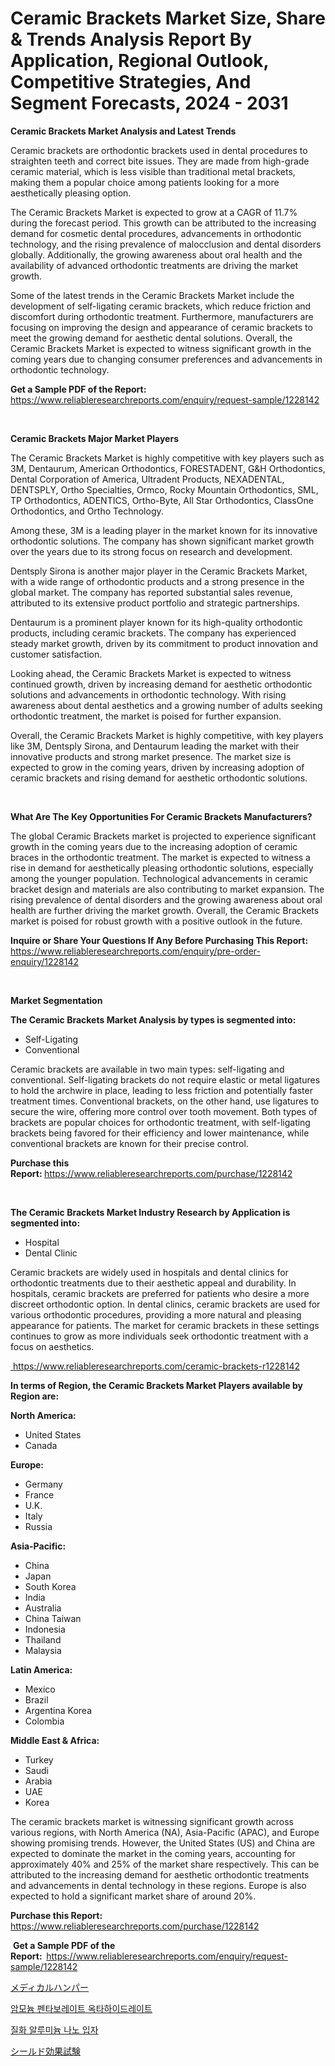 <p><h1>Ceramic Brackets Market Size, Share & Trends Analysis Report By Application, Regional Outlook, Competitive Strategies, And Segment Forecasts, 2024 - 2031</h1></p><p><strong>Ceramic Brackets Market Analysis and Latest Trends</strong></p>
<p><p>Ceramic brackets are orthodontic brackets used in dental procedures to straighten teeth and correct bite issues. They are made from high-grade ceramic material, which is less visible than traditional metal brackets, making them a popular choice among patients looking for a more aesthetically pleasing option.</p><p>The Ceramic Brackets Market is expected to grow at a CAGR of 11.7% during the forecast period. This growth can be attributed to the increasing demand for cosmetic dental procedures, advancements in orthodontic technology, and the rising prevalence of malocclusion and dental disorders globally. Additionally, the growing awareness about oral health and the availability of advanced orthodontic treatments are driving the market growth.</p><p>Some of the latest trends in the Ceramic Brackets Market include the development of self-ligating ceramic brackets, which reduce friction and discomfort during orthodontic treatment. Furthermore, manufacturers are focusing on improving the design and appearance of ceramic brackets to meet the growing demand for aesthetic dental solutions. Overall, the Ceramic Brackets Market is expected to witness significant growth in the coming years due to changing consumer preferences and advancements in orthodontic technology.</p></p>
<p><strong>Get a Sample PDF of the Report:&nbsp;</strong> <a href="https://www.reliableresearchreports.com/enquiry/request-sample/1228142">https://www.reliableresearchreports.com/enquiry/request-sample/1228142</a></p>
<p>&nbsp;</p>
<p><strong>Ceramic Brackets Major Market Players</strong></p>
<p><p>The Ceramic Brackets Market is highly competitive with key players such as 3M, Dentaurum, American Orthodontics, FORESTADENT, G&H Orthodontics, Dental Corporation of America, Ultradent Products, NEXADENTAL, DENTSPLY, Ortho Specialties, Ormco, Rocky Mountain Orthodontics, SML, TP Orthodontics, ADENTICS, Ortho-Byte, All Star Orthodontics, ClassOne Orthodontics, and Ortho Technology.</p><p>Among these, 3M is a leading player in the market known for its innovative orthodontic solutions. The company has shown significant market growth over the years due to its strong focus on research and development.</p><p>Dentsply Sirona is another major player in the Ceramic Brackets Market, with a wide range of orthodontic products and a strong presence in the global market. The company has reported substantial sales revenue, attributed to its extensive product portfolio and strategic partnerships.</p><p>Dentaurum is a prominent player known for its high-quality orthodontic products, including ceramic brackets. The company has experienced steady market growth, driven by its commitment to product innovation and customer satisfaction.</p><p>Looking ahead, the Ceramic Brackets Market is expected to witness continued growth, driven by increasing demand for aesthetic orthodontic solutions and advancements in orthodontic technology. With rising awareness about dental aesthetics and a growing number of adults seeking orthodontic treatment, the market is poised for further expansion.</p><p>Overall, the Ceramic Brackets Market is highly competitive, with key players like 3M, Dentsply Sirona, and Dentaurum leading the market with their innovative products and strong market presence. The market size is expected to grow in the coming years, driven by increasing adoption of ceramic brackets and rising demand for aesthetic orthodontic solutions.</p></p>
<p>&nbsp;</p>
<p><strong>What Are The Key Opportunities For Ceramic Brackets Manufacturers?</strong></p>
<p><p>The global Ceramic Brackets market is projected to experience significant growth in the coming years due to the increasing adoption of ceramic braces in the orthodontic treatment. The market is expected to witness a rise in demand for aesthetically pleasing orthodontic solutions, especially among the younger population. Technological advancements in ceramic bracket design and materials are also contributing to market expansion. The rising prevalence of dental disorders and the growing awareness about oral health are further driving the market growth. Overall, the Ceramic Brackets market is poised for robust growth with a positive outlook in the future.</p></p>
<p><strong>Inquire or Share Your Questions If Any Before Purchasing This Report:</strong> <a href="https://www.reliableresearchreports.com/enquiry/pre-order-enquiry/1228142">https://www.reliableresearchreports.com/enquiry/pre-order-enquiry/1228142</a></p>
<p>&nbsp;</p>
<p><strong>Market Segmentation</strong></p>
<p><strong>The Ceramic Brackets Market Analysis by types is segmented into:</strong></p>
<p><ul><li>Self-Ligating</li><li>Conventional</li></ul></p>
<p><p>Ceramic brackets are available in two main types: self-ligating and conventional. Self-ligating brackets do not require elastic or metal ligatures to hold the archwire in place, leading to less friction and potentially faster treatment times. Conventional brackets, on the other hand, use ligatures to secure the wire, offering more control over tooth movement. Both types of brackets are popular choices for orthodontic treatment, with self-ligating brackets being favored for their efficiency and lower maintenance, while conventional brackets are known for their precise control.</p></p>
<p><strong>Purchase this Report:&nbsp;</strong><a href="https://www.reliableresearchreports.com/purchase/1228142">https://www.reliableresearchreports.com/purchase/1228142</a></p>
<p>&nbsp;</p>
<p><strong>The Ceramic Brackets Market Industry Research by Application is segmented into:</strong></p>
<p><ul><li>Hospital</li><li>Dental Clinic</li></ul></p>
<p><p>Ceramic brackets are widely used in hospitals and dental clinics for orthodontic treatments due to their aesthetic appeal and durability. In hospitals, ceramic brackets are preferred for patients who desire a more discreet orthodontic option. In dental clinics, ceramic brackets are used for various orthodontic procedures, providing a more natural and pleasing appearance for patients. The market for ceramic brackets in these settings continues to grow as more individuals seek orthodontic treatment with a focus on aesthetics.</p></p>
<p><a href="https://www.reliableresearchreports.com/ceramic-brackets-r1228142">&nbsp;https://www.reliableresearchreports.com/ceramic-brackets-r1228142</a></p>
<p><strong>In terms of Region, the Ceramic Brackets Market Players available by Region are:</strong></p>
<p>
    <p> <strong> North America: </strong>
        <ul>
            <li>United States</li>
            <li>Canada</li>
        </ul>
        </p> 
    <p> <strong> Europe: </strong>
        <ul>
            <li>Germany</li>
            <li>France</li>
            <li>U.K.</li>
            <li>Italy</li>
            <li>Russia</li>
        </ul>
        </p> 
    <p> <strong> Asia-Pacific: </strong>
        <ul>
            <li>China</li>
            <li>Japan</li>
            <li>South Korea</li>
            <li>India</li>
            <li>Australia</li>
            <li>China Taiwan</li>
            <li>Indonesia</li>
            <li>Thailand</li>
            <li>Malaysia</li>
        </ul>
        </p> 
    <p> <strong> Latin America: </strong>
        <ul>
            <li>Mexico</li>
            <li>Brazil</li>
            <li>Argentina Korea</li>
            <li>Colombia</li>
        </ul>
        </p> 
    <p> <strong> Middle East & Africa: </strong>
        <ul>
            <li>Turkey</li>
            <li>Saudi</li>
            <li>Arabia</li>
            <li>UAE</li>
            <li>Korea</li>
        </ul>
    </p>
    </p>
<p><p>The ceramic brackets market is witnessing significant growth across various regions, with North America (NA), Asia-Pacific (APAC), and Europe showing promising trends. However, the United States (US) and China are expected to dominate the market in the coming years, accounting for approximately 40% and 25% of the market share respectively. This can be attributed to the increasing demand for aesthetic orthodontic treatments and advancements in dental technology in these regions. Europe is also expected to hold a significant market share of around 20%.</p></p>
<p><strong>Purchase this Report: </strong><a href="https://www.reliableresearchreports.com/purchase/1228142">https://www.reliableresearchreports.com/purchase/1228142</a></p>
<p>&nbsp;<strong>Get a Sample PDF of the Report:&nbsp;&nbsp;</strong><a href="https://www.reliableresearchreports.com/enquiry/request-sample/1228142">https://www.reliableresearchreports.com/enquiry/request-sample/1228142</a></p>
<p><strong></strong></p>
<p><p><a href="https://github.com/oqxogxyvqe90775/Market-Research-Report-List-2/blob/main/911697448966.md">メディカルハンパー</a></p><p><a href="https://github.com/vdhdwjyp90142/Market-Research-Report-List-2/blob/main/146423743594.md">암모늄 펜타보레이트 옥타하이드레이트</a></p><p><a href="https://github.com/brendon65677/Market-Research-Report-List-1/blob/main/452530743593.md">질화 알루미늄 나노 입자</a></p><p><a href="https://github.com/VellaJacobi2023/Market-Research-Report-List-1/blob/main/647655248967.md">シールド効果試験</a></p></p>